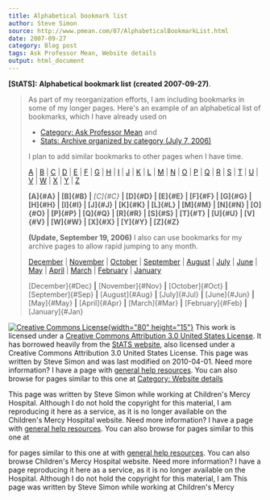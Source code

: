 ```yaml
---
title: Alphabetical bookmark list
author: Steve Simon
source: http://www.pmean.com/07/AlphabeticalBookmarkList.html
date: 2007-09-27
category: Blog post
tags: Ask Professor Mean, Website details
output: html_document
---
```

**[StATS]:** **Alphabetical bookmark list**
**(created 2007-09-27)**.

> As part of my reorganization efforts, I am including bookmarks in some
> of my longer pages. Here\'s an example of an alphabetical list of
> bookmarks, which I have already used on 
>
> -   [Category: Ask Professor Mean](../category/AskProfessorMean.html)
>     and
> -   [Stats: Archive organized by category (July
>     7, 2006)](../TopicList.html)
>
> I plan to add similar bookmarks to other pages when I have time.
>
> [A](#A) \| [B](#B) \| [C](#C) \| [D](#D) \| [E](#E) \| [F](#F) \|
> [G](#G) \| [H](#H) \| [I](#I) \| [J](#J) \| [K](#K) \| [L](#L) \|
> [M](#M) \| [N](#N) \| [O](#O) \| [P](#P) \| [Q](#Q) \| [R](#R) \|
> [S](#S) \| [T](#T) \| [U](#U) \| [V](#V) \| [W](#W) \| [X](#X) \|
> [Y](#Y) \| [Z](#Z)
>
> **[A]{#A} \| [B]{#B} \|** *[C]{#C}* **\| [D]{#D} \| [E]{#E} \| [F]{#F}
> \| [G]{#G} \| [H]{#H} \| [I]{#I} \| [J]{#J} \| [K]{#K} \| [L]{#L} \|
> [M]{#M} \| [N]{#N} \| [O]{#O} \| [P]{#P} \| [Q]{#Q} \| [R]{#R} \|
> [S]{#S} \| [T]{#T} \| [U]{#U} \| [V]{#V} \| [W]{#W} \| [X]{#X} \|
> [Y]{#Y} \| [Z]{#Z}**
>
> **(Update, September 19, 2006)** I also can use bookmarks for my
> archive pages to allow rapid jumping to any month.
>
> [December](#Dec) \| [November](#Nov) \| [October](#Oct) \|
> [September](#Sep) \| [August](#Aug) \| [July](#Jul) \| [June](#Jun) \|
> [May](#May) \| [April](#Apr) \| [March](#Mar) \| [February](#Feb) \|
> [January](#Jan)
>
> [December]{#Dec} **\|** [November]{#Nov} **\|** [October]{#Oct} **\|**
> [September]{#Sep} **\|** [August]{#Aug} **\|** [July]{#Jul} **\|**
> [June]{#Jun} **\|** [May]{#May} **\|** [April]{#Apr} **\|**
> [March]{#Mar} **\|** [February]{#Feb} **\|** [January]{#Jan}

[![Creative Commons
License](http://i.creativecommons.org/l/by/3.0/us/80x15.png){width="80"
height="15"}](http://creativecommons.org/licenses/by/3.0/us/) This work
is licensed under a [Creative Commons Attribution 3.0 United States
License](http://creativecommons.org/licenses/by/3.0/us/). It has
borrowed heavily from the [StATS
website](http://www.childrensmercy.org/stats), also licensed under a
Creative Commons Attribution 3.0 United States License. This page was
written by Steve Simon and was last modified on 2010-04-01. Need more
information? I have a page with [general help
resources](../GeneralHelp.html). You can also browse for pages similar
to this one at [Category: Website
details](../category/WebsiteDetails.html)

This page was written by Steve Simon while working at Children\'s Mercy
Hospital. Although I do not hold the copyright for this material, I am
reproducing it here as a service, as it is no longer available on the
Children\'s Mercy Hospital website. Need more information? I have a page
with [general help resources](../GeneralHelp.html). You can also browse
for pages similar to this one at
<!---More--->
for pages similar to this one at
with [general help resources](../GeneralHelp.html). You can also browse
Children\'s Mercy Hospital website. Need more information? I have a page
reproducing it here as a service, as it is no longer available on the
Hospital. Although I do not hold the copyright for this material, I am
This page was written by Steve Simon while working at Children\'s Mercy

<!---Do not use
**[StATS]:** **Alphabetical bookmark list**
This page was written by Steve Simon while working at Children\'s Mercy
Hospital. Although I do not hold the copyright for this material, I am
reproducing it here as a service, as it is no longer available on the
Children\'s Mercy Hospital website. Need more information? I have a page
with [general help resources](../GeneralHelp.html). You can also browse
for pages similar to this one at
--->

